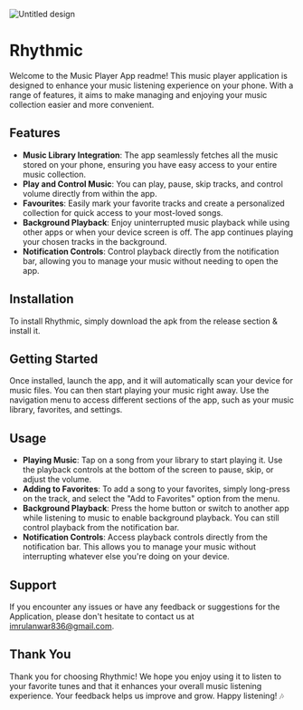 ![Untitled design](https://user-images.githubusercontent.com/88951453/178433241-225f434c-9635-4788-a38c-61bdb48eb947.png)

<h1><strong>Rhythmic</strong></h1>

<p>Welcome to the Music Player App readme! This music player application is designed to enhance your music listening experience on your phone. With a range of features, it aims to make managing and enjoying your music collection easier and more convenient.</p>

<h2><strong>Features</strong></h2>

<ul>
<li><strong>Music Library Integration</strong>: The app seamlessly fetches all the music stored on your phone, ensuring you have easy access to your entire music collection.</li>

<li><strong>Play and Control Music</strong>: You can play, pause, skip tracks, and control volume directly from within the app.</li>

<li><strong>Favourites</strong>: Easily mark your favorite tracks and create a personalized collection for quick access to your most-loved songs.</li>

<li><strong>Background Playback</strong>: Enjoy uninterrupted music playback while using other apps or when your device screen is off. The app continues playing your chosen tracks in the background.</li>

<li><strong>Notification Controls</strong>: Control playback directly from the notification bar, allowing you to manage your music without needing to open the app.</li>
</ul>

<h2><strong>Installation</strong></h2>

<p>To install Rhythmic, simply download the apk from the release section & install it. </p>

<h2><strong>Getting Started</strong></h2>

<p>Once installed, launch the app, and it will automatically scan your device for music files. You can then start playing your music right away. Use the navigation menu to access different sections of the app, such as your music library, favorites, and settings.</p>

<h2><strong>Usage</strong></h2>

<ul>
<li><strong>Playing Music</strong>: Tap on a song from your library to start playing it. Use the playback controls at the bottom of the screen to pause, skip, or adjust the volume.</li>

<li><strong>Adding to Favorites</strong>: To add a song to your favorites, simply long-press on the track, and select the "Add to Favorites" option from the menu.</li>

<li><strong>Background Playback</strong>: Press the home button or switch to another app while listening to music to enable background playback. You can still control playback from the notification bar.</li>

<li><strong>Notification Controls</strong>: Access playback controls directly from the notification bar. This allows you to manage your music without interrupting whatever else you're doing on your device.</li>
</ul>

<h2><strong>Support</strong></h2>

<p>If you encounter any issues or have any feedback or suggestions for the Application, please don't hesitate to contact us at <a href="mailto:imrulanwar836@gmail.com">imrulanwar836@gmail.com</a>.</p>

<h2><strong>Thank You</strong></h2>

<p>Thank you for choosing Rhythmic! We hope you enjoy using it to listen to your favorite tunes and that it enhances your overall music listening experience. Your feedback helps us improve and grow. Happy listening! 🎶</p>

